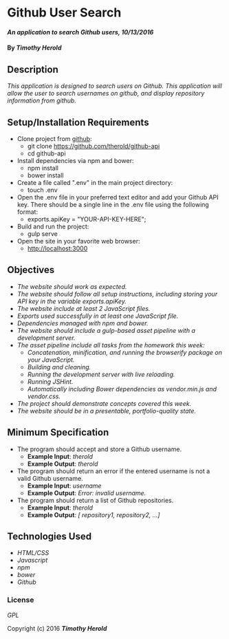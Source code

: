 
# Github User Search

#### _An application to search Github users, 10/13/2016_

#### By _**Timothy Herold**_

## Description

_This application is designed to search users on Github. This application will allow the user to search usernames on github, and display repository information from github._

## Setup/Installation Requirements

* Clone project from [github](https://github.com/therold/github-api):
  * git clone https://github.com/therold/github-api
  * cd github-api
* Install dependencies via npm and bower:
  * npm install
  * bower install
* Create a file called ".env" in the main project directory:
  * touch .env
* Open the .env file in your preferred text editor and add your Github API key. There should be a single line in the .env file using the following format:
  * exports.apiKey = "YOUR-API-KEY-HERE";
* Build and run the project:
  * gulp serve
* Open the site in your favorite web browser:
  * [http://localhost:3000](http://localhost:3000)

## Objectives

* _The website should work as expected._
* _The website should follow all setup instructions, including storing your API key in the variable exports.apiKey._
* _The website include at least 2 JavaScript files._
* _Exports used successfully in at least one JavaScript file._
* _Dependencies managed with npm and bower._
* _The website should include a gulp-based asset pipeline with a development server._
* _The asset pipeline include all tasks from the homework this week:_
  * _Concatenation, minification, and running the browserify package on your JavaScript._
  * _Building and cleaning._
  * _Running the development server with live reloading._
  * _Running JSHint._
  * _Automatically including Bower dependencies as vendor.min.js and vendor.css._
* _The project should demonstrate concepts covered this week._
* _The website should be in a presentable, portfolio-quality state._

## Minimum Specification
* The program should accept and store a Github username.
  * **Example Input**: _therold_
  * **Example Output**: _therold_
* The program should return an error if the entered username is not a valid Github username.
  * **Example Input**: _username_
  * **Example Output**: _Error: invalid username._
* The program should return a list of Github repositories.
  * **Example Input**: _therold_
  * **Example Output**: _[ repository1, repository2, ...]_

## Technologies Used

* _HTML/CSS_
* _Javascript_
* _npm_
* _bower_
* _Github_

### License

*GPL*

Copyright (c) 2016 **_Timothy Herold_**
